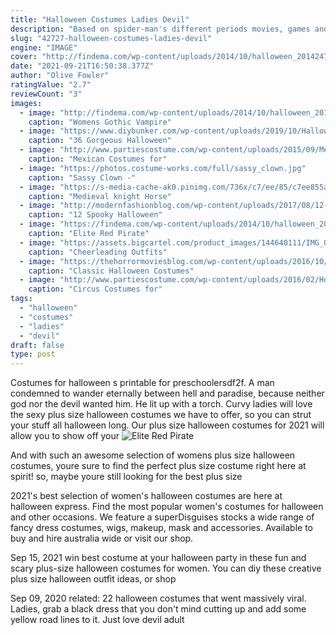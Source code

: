 ```yaml
---
title: "Halloween Costumes Ladies Devil"
description: "Based on spider-man's different periods movies, games and cartoons . We have prepared a variety of different types of spider-man cosplay costumes for spider-man fans. Come here and see,"
slug: "42727-halloween-costumes-ladies-devil"
engine: "IMAGE"
cover: "http://findema.com/wp-content/uploads/2014/10/halloween_20142478.jpg"
date: "2021-09-21T16:50:38.377Z"
author: "Olive Fowler"
ratingValue: "2.7"
reviewCount: "3"
images:
  - image: "http://findema.com/wp-content/uploads/2014/10/halloween_20142478.jpg"
    caption: "Womens Gothic Vampire"
  - image: "https://www.diybunker.com/wp-content/uploads/2019/10/HalloweenMakeup8.jpg"
    caption: "36 Gorgeous Halloween"
  - image: "http://www.partiescostume.com/wp-content/uploads/2015/09/Mexican-Costumes-for-Girls.jpg"
    caption: "Mexican Costumes for"
  - image: "https://photos.costume-works.com/full/sassy_clown.jpg"
    caption: "Sassy Clown -"
  - image: "https://s-media-cache-ak0.pinimg.com/736x/c7/ee/85/c7ee855a73a59e0b5b2bf3b21aaf46d2.jpg"
    caption: "Medieval knight Horse"
  - image: "http://modernfashionblog.com/wp-content/uploads/2017/08/12-Spooky-Halloween-Devil-Makeup-Ideas-For-Girls-Women-2017-4.jpg"
    caption: "12 Spooky Halloween"
  - image: "https://findema.com/wp-content/uploads/2014/10/halloween_20146664.jpg"
    caption: "Elite Red Pirate"
  - image: "https://assets.bigcartel.com/product_images/144640111/IMG_0334.jpg?auto=format&fit=max&w=780"
    caption: "Cheerleading Outfits"
  - image: "https://thehorrormoviesblog.com/wp-content/uploads/2016/10/HHHHH.jpg"
    caption: "Classic Halloween Costumes"
  - image: "http://www.partiescostume.com/wp-content/uploads/2016/02/Homemade-Circus-Costumes.png"
    caption: "Circus Costumes for"
tags:
  - "halloween"
  - "costumes"
  - "ladies"
  - "devil"
draft: false
type: post
---
```


Costumes for halloween s printable for preschoolersdf2f.  A man condemned to wander eternally between hell and paradise, because neither god nor the devil wanted him. He lit up with a torch. Curvy ladies will love the sexy plus size halloween costumes we have to offer, so you can strut your stuff all halloween long. Our plus size halloween costumes for 2021 will allow you to show off your
![Elite Red Pirate](https://findema.com/wp-content/uploads/2014/10/halloween_20146664.jpg "Elite Red Pirate")

And with such an awesome selection of womens plus size halloween costumes, youre sure to find the perfect plus size costume right here at spirit! so, maybe youre still looking for the best plus size
<!--inArticleAds-->

<!--galleryOne-->

2021's best selection of women's halloween costumes are here at halloween express. Find the most popular women's costumes for halloween and other occasions. We feature a superDisguises stocks a wide range of fancy dress costumes, wigs, makeup, mask and accessories. Available to buy and hire australia wide or visit our shop.
<!--inArticleAds-->

<!--galleryTwo-->

Sep 15, 2021 win best costume at your halloween party in these fun and scary plus-size halloween costumes for women. You can diy these creative plus size halloween outfit ideas, or shop
<!--galleryThree-->

Sep 09, 2020 related: 22 halloween costumes that went massively viral.  Ladies, grab a black dress that you don't mind cutting up and add some yellow road lines to it. Just love devil adult